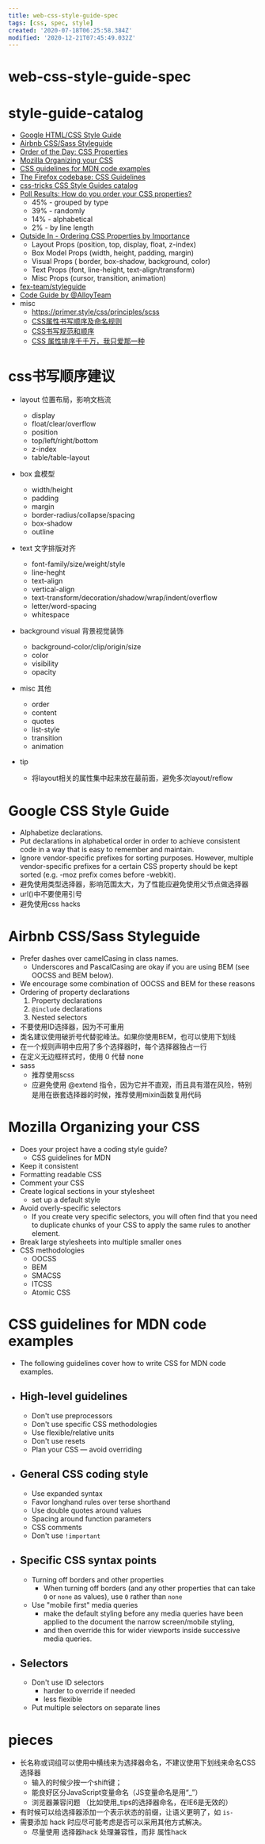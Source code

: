 ```yaml
---
title: web-css-style-guide-spec
tags: [css, spec, style]
created: '2020-07-18T06:25:58.384Z'
modified: '2020-12-21T07:45:49.032Z'
---
```


# web-css-style-guide-spec

# style-guide-catalog

- [Google HTML/CSS Style Guide](https://google.github.io/styleguide/htmlcssguide.html)
- [Airbnb CSS/Sass Styleguide](https://github.com/airbnb/css)
- [Order of the Day: CSS Properties](https://web.archive.org/web/20130227044124/http://fordinteractive.com/2009/02/order-of-the-day-css-properties/)
- [Mozilla Organizing your CSS](https://developer.mozilla.org/en-US/docs/Learn/CSS/Building_blocks/Organizing)
- [CSS guidelines for MDN code examples](https://developer.mozilla.org/en-US/docs/Learn/CSS/Building_blocks/Organizing)
- [The Firefox codebase: CSS Guidelines](https://developer.mozilla.org/en-US/docs/Mozilla/Developer_guide/CSS_Guidelines)
- [css-tricks CSS Style Guides catalog](https://css-tricks.com/css-style-guides/)
- [Poll Results: How do you order your CSS properties?](https://css-tricks.com/poll-results-how-do-you-order-your-css-properties/)
  - 45% - grouped by type
  - 39% - randomly
  - 14% - alphabetical
  - 2%  - by line length
- [Outside In - Ordering CSS Properties by Importance](https://webdesign.tutsplus.com/articles/outside-in-ordering-css-properties-by-importance--cms-21685)
  - Layout Props (position, top, display, float, z-index)
  - Box Model Props (width, height, padding, margin)
  - Visual Props ( border, box-shadow, background, color)
  - Text Props (font, line-height, text-align/transform)
  - Misc Props (cursor, transition, animation)
- [fex-team/styleguide](https://github.com/fex-team/styleguide/blob/master/css.md)
- [Code Guide by @AlloyTeam](http://alloyteam.github.io/CodeGuide/)
- misc
  - https://primer.style/css/principles/scss
  - [CSS属性书写顺序及命名规则](https://www.cnblogs.com/wybie/p/3689867.html)
  - [CSS书写规范和顺序](https://juejin.im/post/5d552252f265da03a14852cc)
  - [CSS 属性排序千千万，我只爱那一种](https://zhuanlan.zhihu.com/p/32905439)

# css书写顺序建议

- layout 位置布局，影响文档流
  - display
  - float/clear/overflow
  - position
  - top/left/right/bottom
  - z-index
  - table/table-layout
- box 盒模型
  - width/height
  - padding
  - margin
  - border-radius/collapse/spacing
  - box-shadow
  - outline
- text 文字排版对齐
  - font-family/size/weight/style
  - line-heght
  - text-align
  - vertical-align
  - text-transform/decoration/shadow/wrap/indent/overflow
  - letter/word-spacing  
  - whitespace
- background visual 背景视觉装饰
  - background-color/clip/origin/size
  - color
  - visibility
  - opacity
- misc 其他
  - order
  - content
  - quotes
  - list-style
  - transition
  - animation

- tip
  - 将layout相关的属性集中起来放在最前面，避免多次layout/reflow

# Google CSS Style Guide

- Alphabetize declarations.
- Put declarations in alphabetical order in order to achieve consistent code in a way that is easy to remember and maintain.
- Ignore vendor-specific prefixes for sorting purposes. However, multiple vendor-specific prefixes for a certain CSS property should be kept sorted (e.g. -moz prefix comes before -webkit).
- 避免使用类型选择器，影响范围太大，为了性能应避免使用父节点做选择器
- url()中不要使用引号
- 避免使用css hacks

# Airbnb CSS/Sass Styleguide

- Prefer dashes over camelCasing in class names.
  - Underscores and PascalCasing are okay if you are using BEM (see OOCSS and BEM below).
- We encourage some combination of OOCSS and BEM for these reasons
- Ordering of property declarations
  1. Property declarations
  2. `@include` declarations
  3. Nested selectors
- 不要使用ID选择器，因为不可重用
- 类名建议使用破折号代替驼峰法。如果你使用BEM，也可以使用下划线
- 在一个规则声明中应用了多个选择器时，每个选择器独占一行
- 在定义无边框样式时，使用 0 代替 none
- sass    
  - 推荐使用scss
  - 应避免使用 @extend 指令，因为它并不直观，而且具有潜在风险，特别是用在嵌套选择器的时候，推荐使用mixin函数复用代码

# Mozilla Organizing your CSS

- Does your project have a coding style guide?
  - CSS guidelines for MDN
- Keep it consistent
- Formatting readable CSS
- Comment your CSS
- Create logical sections in your stylesheet
  - set up a default style  
- Avoid overly-specific selectors
  - If you create very specific selectors, you will often find that you need to duplicate chunks of your CSS to apply the same rules to another element.
- Break large stylesheets into multiple smaller ones
- CSS methodologies
  - OOCSS
  - BEM
  - SMACSS
  - ITCSS
  - Atomic CSS

#  CSS guidelines for MDN code examples

- The following guidelines cover how to write CSS for MDN code examples.

- ## High-level guidelines
  - Don't use preprocessors
  - Don't use specific CSS methodologies
  - Use flexible/relative units
  - Don't use resets
  - Plan your CSS — avoid overriding
- ## General CSS coding style
  - Use expanded syntax
  - Favor longhand rules over terse shorthand
  - Use double quotes around values
  - Spacing around function parameters
  - CSS comments
  - Don't use `!important`
- ## Specific CSS syntax points
  - Turning off borders and other properties
    - When turning off borders (and any other properties that can take `0` or `none` as values), use `0` rather than `none`
  - Use "mobile first" media queries
    - make the default styling before any media queries have been applied to the document the narrow screen/mobile styling, 
    - and then override this for wider viewports inside successive media queries.
- ## Selectors
  - Don't use ID selectors
    - harder to override if needed
    - less flexible
  - Put multiple selectors on separate lines

# pieces

- 长名称或词组可以使用中横线来为选择器命名，不建议使用下划线来命名CSS选择器
  - 输入的时候少按一个shift键； 
  - 能良好区分JavaScript变量命名（JS变量命名是用“_”） 
  - 浏览器兼容问题 （比如使用_tips的选择器命名，在IE6是无效的） 
- 有时候可以给选择器添加一个表示状态的前缀，让语义更明了，如 `is-`
- 需要添加 hack 时应尽可能考虑是否可以采用其他方式解决。
  - 尽量使用 选择器hack 处理兼容性，而非 属性hack
